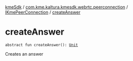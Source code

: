 [kmeSdk](../../index.md) / [com.kme.kaltura.kmesdk.webrtc.peerconnection](../index.md) / [IKmePeerConnection](index.md) / [createAnswer](./create-answer.md)

# createAnswer

`abstract fun createAnswer(): `[`Unit`](https://kotlinlang.org/api/latest/jvm/stdlib/kotlin/-unit/index.html)

Creates an answer

